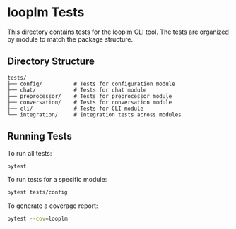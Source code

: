 # looplm Tests

This directory contains tests for the looplm CLI tool. The tests are organized by module to match the package structure.

## Directory Structure

```
tests/
├── config/          # Tests for configuration module
├── chat/            # Tests for chat module
├── preprocessor/    # Tests for preprocessor module
├── conversation/    # Tests for conversation module
├── cli/             # Tests for CLI module
└── integration/     # Integration tests across modules
```

## Running Tests

To run all tests:

```bash
pytest
```

To run tests for a specific module:

```bash
pytest tests/config
```

To generate a coverage report:

```bash
pytest --cov=looplm
```
